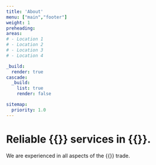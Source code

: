 ```yaml
---
title: 'About'
menu: ["main","footer"]
weight: 1
preheading: 
areas:
# - Location 1
# - Location 2
# - Location 3
# - Location 4

_build:
  render: true
cascade:
  _build:
    list: true
    render: false

sitemap:
  priority: 1.0
---
```


# Reliable **{{<industry>}} services** in {{<county>}}.

We are experienced in all aspects of the {{<industry>}} trade.